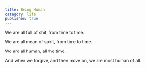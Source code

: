 ```yaml
---
title: Being Human
category: life
published: true
---
```


We are all
full of shit,
from time to time.

We are all
mean of spirit,
from time to time.

We are all
human,
all the time.

And when we forgive,
and then move on,
we are most human
of all.
